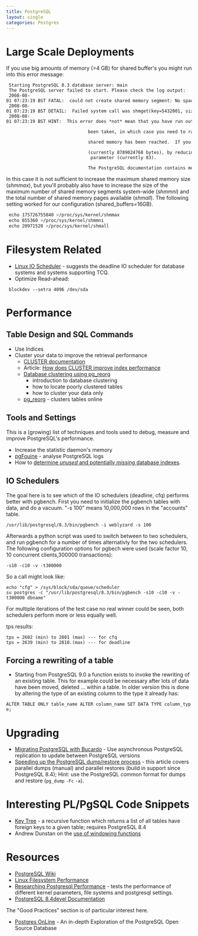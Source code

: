 ```yaml
---
title: PostgreSQL
layout: single
categories: Postgres
---
```


Large Scale Deployments
=======================

If you use big amounts of memory (&gt;4 GB) for shared buffer's you
might run into this error message:

```
 Starting PostgreSQL 8.3 database server: main  
 The PostgreSQL server failed to start. Please check the log output:  
 2008-08-01 07:23:19 BST FATAL:  could not create shared memory segment: No space left on device  
 2008-08-01 07:23:19 BST DETAIL:  Failed system call was shmget(key=5432001, size=8789024768, 03600).  
 2008-08-01 07:23:19 BST HINT:  This error does *not* mean that you have run out of disk space. It occurs either if all available shared memory IDs have    
                                been taken, in which case you need to raise the SHMMNI parameter in your kernel, or because the system's overall limit for   
                                shared memory has been reached.  If you cannot increase the shared memory limit, reduce PostgreSQL's shared memory request   
                                (currently 8789024768 bytes), by reducing its shared_buffers parameter (currently 1048576) and/or its max_connections   
                                parameter (currently 83).  
                                The PostgreSQL documentation contains more information about shared memory configuration.
```

In this case it is not sufficient to increase the maximum shared memory
size (*shmmax*), but you'll probably also have to increase the size of
the maximum number of shared memory segments system-wide (*shmmni*) and
the total number of shared memory pages available (*shmall*). The
following setting worked for our configuration (shared\_buffers=16GB).

```bash
 echo 175726755840 >/proc/sys/kernel/shmmax  
 echo 655360 >/proc/sys/kernel/shmmni  
 echo 20971520 >/proc/sys/kernel/shmall
```

Filesystem Related
==================

- [Linux IO Scheduler](http://www.wlug.org.nz/LinuxIoScheduler) -
  suggests the deadline IO scheduler for database systems and systems
  supporting TCQ.
- Optimize Read-ahead:

` blockdev --setra 4096 /dev/sda`

Performance
===========

Table Design and SQL Commands
-----------------------------

-   Use Indices
-   Cluster your data to improve the retrieval performance
    -   [CLUSTER documentation](http://www.postgresql.org/docs/8.4/interactive/sql-cluster.html)
    -   Article: [How does CLUSTER improve index performance](http://www.postgresonline.com/journal/index.php?/archives/10-How-does-CLUSTER-ON-improve-index-performance.html)
    -   [Database clustering using pg\_reorg](http://www.kennygorman.com/wordpress/?p=334)
        -   introduction to database clustering
        -   how to locate poorly clustered tables
        -   how to cluster your data only
    -   [pg\_reorg](http://pgfoundry.org/projects/reorg/) - clusters
        tables online

Tools and Settings
------------------

This is a (growing) list of techniques and tools used to debug, measure
and improve PostgreSQL's performance.

-   Increase the statistic daemon's memory
-   [pgFouine](http://pgfouine.projects.postgresql.org/) - analyse
    PostgreSQL logs
-   How to [determine *unused* and potentially *missing* database
    indexes](http://radek.cc/2009/09/05/psqlrc-tricks-indexes/).

IO Schedulers
-------------

The goal here is to see which of the IO schedulers (deadline, cfq)
performs better with pgbench. First you need to initialize the pgbench
tables with data, and do a vacuum. "-s 100" means 10,000,000 rows in the
"accounts" table.

`/usr/lib/postgresql/8.3/bin/pgbench -i weblyzard -s 100`

Afterwards a python script was used to switch between to two schedulers,
and run pgbench for a number of times alternativly for the two
schedulers. The following configuration options for pgbech were used
(scale factor 10, 10 concurrent clients,300000 transactions):

`-s10 -c10 -v -t300000`

So a call might look like:

`echo "cfg" > /sys/block/sda/queue/scheduler`  
`su postgres -c "/usr/lib/postgresql/8.3/bin/pgbench -s10 -c10 -v -t300000 dbname"`

For multiple iterations of the test case no real winner could be seen,
both schedulers perform more or less equally well.

tps results:

`tps = 2602 (min) to 2801 (max) --- for cfq`  
`tps = 2639 (min) to 2810.(max) --- for deadline`

Forcing a rewriting of a table
------------------------------

-   Starting from PostgreSQL 9.0 a function exists to invoke the
    rewriting of an existing table. This for example could be necessary
    after lots of data have been moved, deleted ... within a table. In
    older version this is done by altering the type of an existing
    column to the type it already has:

`ALTER TABLE ONLY table_name ALTER column_name SET DATA TYPE column_type; `


Upgrading
=========

-   [Migrating PostgreSQL with
    Bucardo](http://blog.endpoint.com/2009/09/migrating-postgres-with-bucardo-4.html) -
    Use asynchronous PostgreSQL replication to update between PostgreSQL
    versions
-   [Speeding up the PostgreSQL dump/restore
    process](http://www.depesz.com/index.php/2009/09/19/speeding-up-dumprestore-process/) -
    this article covers parallel dumps (manual) and parallel restores
    (build in support since PostgreSQL 8.4); Hint: use the PostgreSQL
    common format for dumps and restore (`pg_dump` `-Fc` `-a`).

Interesting PL/PgSQL Code Snippets
==================================

-   [Key
    Tree](http://people.planetpostgresql.org/dfetter/index.php?/archives/27-Key-Tree.html) -
    a recursive function which returns a list of all tables have foreign
    keys to a given table; requires PostgreSQL 8.4
-   Andrew Dunstan on the [use of windowing
    functions](http://people.planetpostgresql.org/andrew/index.php?/archives/42-More-fun-with-windowing-avoiding-expensive-function-calls.html)

Resources
=========

-   [PostgreSQL Wiki](http://www.postgresqldocs.org/wiki)
-   [Linux Filesystem
    Performance](http://jamesthornton.com/hotlist/linux-filesystems/)
-   [Researching Postgresql
    Performance](http://www.pgcon.org/2008/schedule/attachments/81_researching_postgresql.pdf) -
    tests the performance of different kernel parameters, file systems
    and postgresql settings.
-   [PostgreSQL 8.4devel
    Documentation](http://developer.postgresql.org/pgdocs/postgres/pgbench.html)

The "Good Practices" section is of particular interest here.

-   [Postgres OnLine](http://www.postgresonline.com/) - An in-depth
    Exploration of the PostgreSQL Open Source Database

